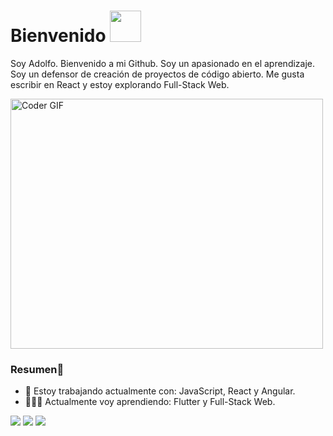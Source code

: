 # Bienvenido <img src="https://media.giphy.com/media/RlHXMGhyNVIB7vCpb9/giphy.gif" width="50">

Soy Adolfo.
Bienvenido a mi Github. 
Soy un apasionado en el aprendizaje.
Soy un defensor de creación de proyectos de código abierto.
Me gusta escribir en React y estoy explorando Full-Stack Web.

<img src="https://media.giphy.com/media/SWoSkN6DxTszqIKEqv/giphy.gif" alt="Coder GIF" width="500" height="400">

### Resumen👋
- 🔭 Estoy trabajando actualmente con: JavaScript, React y Angular.
- 👨🏼‍💻 Actualmente voy aprendiendo: Flutter y Full-Stack Web.

[<img src="https://img.shields.io/badge/twitter-%231DA1F2.svg?&style=for-the-badge&logo=twitter&logoColor=white" />](https://twitter.com/adlf_4ldana) [<img src = "https://img.shields.io/badge/instagram-%23E4405F.svg?&style=for-the-badge&logo=instagram&logoColor=white">](https://www.instagram.com/adlf.4ldana/) [<img src = "https://img.shields.io/badge/facebook-%231877F2.svg?&style=for-the-badge&logo=facebook&logoColor=white">](https://www.facebook.com/adlf.4ldana)
